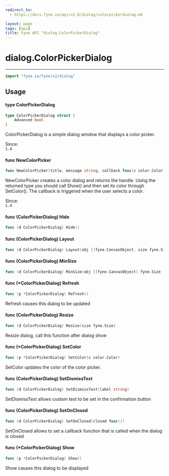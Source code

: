 ```yaml
---
redirect_to:
  - https://docs.fyne.io/api/v2.0/dialog/colorpickerdialog.md

layout: page
tags: [api]
title: Fyne API "dialog.ColorPickerDialog"
---
```



# dialog.ColorPickerDialog
---
```go
import "fyne.io/fyne/v2/dialog"
```

## Usage

#### type ColorPickerDialog

```go
type ColorPickerDialog struct {
	Advanced bool
}
```

ColorPickerDialog is a simple dialog window that displays a color picker.


<div class="since">Since: <code>
1.4</code></div>

#### func  NewColorPicker

```go
func NewColorPicker(title, message string, callback func(c color.Color), parent fyne.Window) *ColorPickerDialog
```
NewColorPicker creates a color dialog and returns the handle. Using the returned type you should call Show() and then set its color through SetColor(). The callback is triggered when the user selects a color.


<div class="since">Since: <code>
1.4</code></div>

#### func (ColorPickerDialog) Hide

```go
func (d ColorPickerDialog) Hide()
```

#### func (ColorPickerDialog) Layout

```go
func (d ColorPickerDialog) Layout(obj []fyne.CanvasObject, size fyne.Size)
```

#### func (ColorPickerDialog) MinSize

```go
func (d ColorPickerDialog) MinSize(obj []fyne.CanvasObject) fyne.Size
```

#### func (*ColorPickerDialog) Refresh

```go
func (p *ColorPickerDialog) Refresh()
```
Refresh causes this dialog to be updated

#### func (ColorPickerDialog) Resize

```go
func (d ColorPickerDialog) Resize(size fyne.Size)
```
Resize dialog, call this function after dialog show

#### func (*ColorPickerDialog) SetColor

```go
func (p *ColorPickerDialog) SetColor(c color.Color)
```
SetColor updates the color of the color picker.

#### func (ColorPickerDialog) SetDismissText

```go
func (d ColorPickerDialog) SetDismissText(label string)
```
SetDismissText allows custom text to be set in the confirmation button

#### func (ColorPickerDialog) SetOnClosed

```go
func (d ColorPickerDialog) SetOnClosed(closed func())
```
SetOnClosed allows to set a callback function that is called when the dialog is closed

#### func (*ColorPickerDialog) Show

```go
func (p *ColorPickerDialog) Show()
```
Show causes this dialog to be displayed
